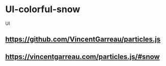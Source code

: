 # UI-colorful-snow
UI
## https://github.com/VincentGarreau/particles.js
## https://vincentgarreau.com/particles.js/#snow
